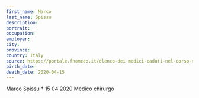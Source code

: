 ```yaml
---
first_name: Marco
last_name: Spissu
description: 
portrait: 
occupation: 
employer: 
city: 
province: 
country: Italy
source: https://portale.fnomceo.it/elenco-dei-medici-caduti-nel-corso-dellepidemia-di-covid-19/
birth_date: 
death_date: 2020-04-15
---
```


Marco Spissu † 15 04 2020
Medico chirurgo